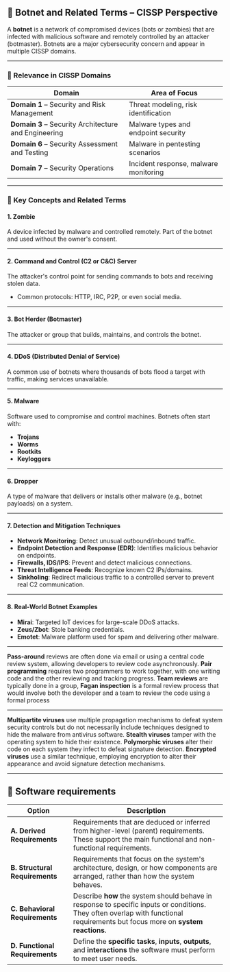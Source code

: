 ## 🤖 Botnet and Related Terms – CISSP Perspective

A **botnet** is a network of compromised devices (bots or zombies) that are infected with malicious software and remotely controlled by an attacker (botmaster). Botnets are a major cybersecurity concern and appear in multiple CISSP domains.

---

### 🔐 Relevance in CISSP Domains

| Domain | Area of Focus |
|--------|----------------|
| **Domain 1** – Security and Risk Management | Threat modeling, risk identification |
| **Domain 3** – Security Architecture and Engineering | Malware types and endpoint security |
| **Domain 6** – Security Assessment and Testing | Malware in pentesting scenarios |
| **Domain 7** – Security Operations | Incident response, malware monitoring |

---

### 🧠 Key Concepts and Related Terms

#### 1. **Zombie**
A device infected by malware and controlled remotely. Part of the botnet and used without the owner's consent.

---

#### 2. **Command and Control (C2 or C&C) Server**
The attacker's control point for sending commands to bots and receiving stolen data.

- Common protocols: HTTP, IRC, P2P, or even social media.

---

#### 3. **Bot Herder (Botmaster)**
The attacker or group that builds, maintains, and controls the botnet.

---

#### 4. **DDoS (Distributed Denial of Service)**
A common use of botnets where thousands of bots flood a target with traffic, making services unavailable.

---

#### 5. **Malware**
Software used to compromise and control machines. Botnets often start with:
- **Trojans**
- **Worms**
- **Rootkits**
- **Keyloggers**

---

#### 6. **Dropper**
A type of malware that delivers or installs other malware (e.g., botnet payloads) on a system.

---

#### 7. **Detection and Mitigation Techniques**

- **Network Monitoring**: Detect unusual outbound/inbound traffic.
- **Endpoint Detection and Response (EDR)**: Identifies malicious behavior on endpoints.
- **Firewalls, IDS/IPS**: Prevent and detect malicious connections.
- **Threat Intelligence Feeds**: Recognize known C2 IPs/domains.
- **Sinkholing**: Redirect malicious traffic to a controlled server to prevent real C2 communication.

---

#### 8. **Real-World Botnet Examples**

- **Mirai**: Targeted IoT devices for large-scale DDoS attacks.
- **Zeus/Zbot**: Stole banking credentials.
- **Emotet**: Malware platform used for spam and delivering other malware.

---


**Pass-around** reviews are often done via email or using a central code review system, allowing developers to review code asynchronously. 
**Pair programming** requires two programmers to work together, with one writing code and the other reviewing and
tracking progress. 
**Team reviews** are typically done in a group, 
**Fagan inspection** is a formal review process that would involve both the developer and a team to review the code using a formal process

---

**Multipartite viruses** use multiple propagation mechanisms to defeat system security controls but do not necessarily include techniques designed to hide the malware from antivirus software. 
**Stealth viruses** tamper with the operating system to hide their existence. 
**Polymorphic viruses** alter their code on each system they infect to defeat signature detection. 
**Encrypted viruses** use a similar technique, employing encryption to alter their appearance and avoid signature detection mechanisms.

---


## 🧾 Software requirements

| **Option**               | **Description**                                                                                  |
|--------------------------|--------------------------------------------------------------------------------------------------|
| **A. Derived Requirements**     | Requirements that are deduced or inferred from higher-level (parent) requirements. These support the main functional and non-functional requirements. |
| **B. Structural Requirements**  | Requirements that focus on the system's architecture, design, or how components are arranged, rather than how the system behaves. |
| **C. Behavioral Requirements**  | Describe **how** the system should behave in response to specific inputs or conditions. They often overlap with functional requirements but focus more on **system reactions**. |
| **D. Functional Requirements** | Define the **specific tasks**, **inputs**, **outputs**, and **interactions** the software must perform to meet user needs. |